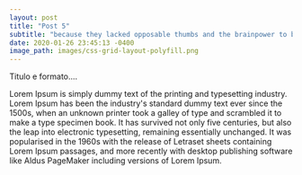 ```yaml
--- 
layout: post
title: "Post 5"
subtitle: "because they lacked opposable thumbs and the brainpower to build a space program."
date: 2020-01-26 23:45:13 -0400
image_path: images/css-grid-layout-polyfill.png
---
```


Titulo e formato....

Lorem Ipsum is simply dummy text of the printing and typesetting industry. Lorem Ipsum has been the industry's standard dummy text ever since the 1500s, when an unknown printer took a galley of type and scrambled it to make a type specimen book. It has survived not only five centuries, but also the leap into electronic typesetting, remaining essentially unchanged. It was popularised in the 1960s with the release of Letraset sheets containing Lorem Ipsum passages, and more recently with desktop publishing software like Aldus PageMaker including versions of Lorem Ipsum.